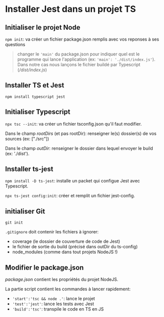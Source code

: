 # Installer Jest dans un projet TS

## Initialiser le projet Node

`npm init`: va créer un fichier package.json remplis avec vos reponses à ses questions

> changer le `'main'` du package.json pour indiquer quel est le programme qui lance l'application (ex: `'main': './dist/index.js'`). Dans notre cas nous lançons le fichier buildé par Typescript (*/dist/index.js*)

## Installer TS et Jest

`npm install typescript jest`

## Initialiser Typescript

`npx tsc --init`: va créer un fichier tsconfig.json qu'il faut modifier.

Dans le champ *rootDirs* (et pas rootDir): renseigner le(s) dossier(s) de vos sources (ex: ["./src"])

Dans le champ *outDir*: renseigner le dossier dans lequel envoyer le build (ex: './dist').

## Installer ts-jest

`npm install -D ts-jest`: installe un packet qui configue Jest avec Typescript.

`npx ts-jest config:init`: créer et remplit un fichier jest-config.

## initialiser Git

`git init`

`.gitignore` doit contenir les fichiers à ignorer:

- coverage (le dossier de couverture de code de Jest)
- le fichier de sortie du build (précisé dans outDir du ts-config)
- node_modules (comme dans tout projets NodeJS !)

## Modifier le package.json

*package.json* contient les propriétés du projet NodeJS.

La partie script contient les commandes à lancer rapidement:
- `'start':'tsc && node .'`: lance le projet
- `'test':'jest'`: lance les tests avec Jest
- `'build':'tsc'`: transpile le code en TS en JS
